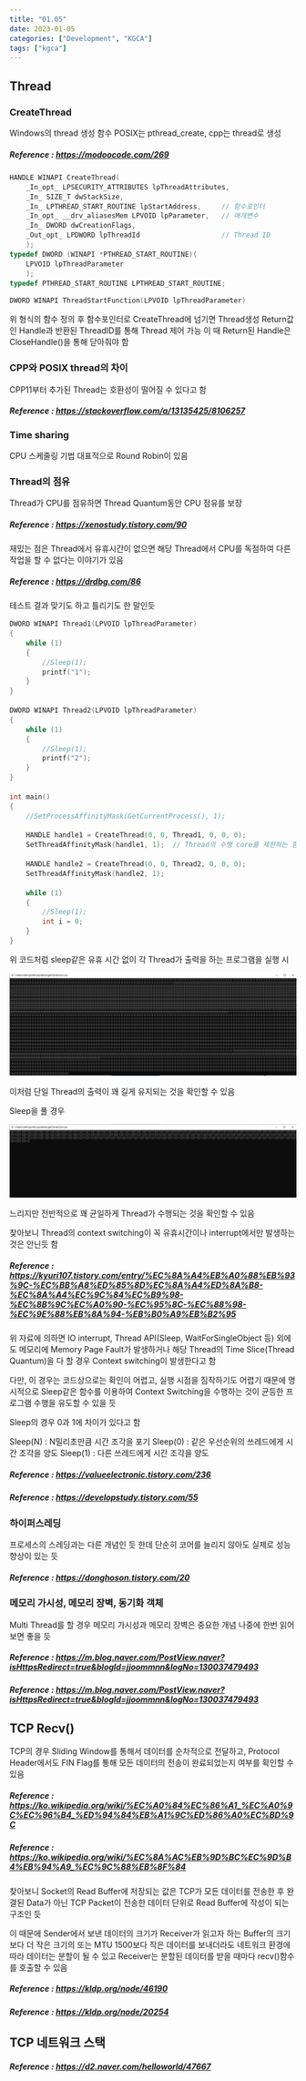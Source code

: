 ```yaml
---
title: "01.05"
date: 2023-01-05
categories: ["Development", "KGCA"]
tags: ["kgca"]
---
```

## Thread
### CreateThread
Windows의 thread 생성 함수
POSIX는 pthread_create, cpp는 thread로 생성
##### _Reference_ : https://modoocode.com/269

```cpp
HANDLE WINAPI CreateThread(
    _In_opt_ LPSECURITY_ATTRIBUTES lpThreadAttributes,
    _In_ SIZE_T dwStackSize,
    _In_ LPTHREAD_START_ROUTINE lpStartAddress,		// 함수포인터
    _In_opt_ __drv_aliasesMem LPVOID lpParameter,	// 매개변수
    _In_ DWORD dwCreationFlags,
    _Out_opt_ LPDWORD lpThreadId					// Thread ID
    );
typedef DWORD (WINAPI *PTHREAD_START_ROUTINE)(
    LPVOID lpThreadParameter
    );
typedef PTHREAD_START_ROUTINE LPTHREAD_START_ROUTINE;
```
```cpp
DWORD WINAPI ThreadStartFunction(LPVOID lpThreadParameter)
```
위 형식의 함수 정의 후 함수포인터로 CreateThread에 넘기면 Thread생성
Return값인 Handle과 반환된 ThreadID를 통해 Thread 제어 가능
이 때 Return된 Handle은 CloseHandle()을 통해 닫아줘야 함

### CPP와 POSIX thread의 차이
CPP11부터 추가된 Thread는 호환성이 떨어질 수 있다고 함
##### _Reference_ : https://stackoverflow.com/a/13135425/8106257

### Time sharing
CPU 스케줄링 기법
대표적으로 Round Robin이 있음

### Thread의 점유
Thread가 CPU를 점유하면 Thread Quantum동안 CPU 점유를 보장
##### _Reference_ : https://xenostudy.tistory.com/90

재밌는 점은 Thread에서 유휴시간이 없으면 해당 Thread에서 CPU를 독점하여 다른 작업을 할 수 없다는 이야기가 있음
##### _Reference_ : https://drdbg.com/86

테스트 결과 맞기도 하고 틀리기도 한 말인듯
```cpp
DWORD WINAPI Thread1(LPVOID lpThreadParameter)
{
	while (1)
	{
		//Sleep(1);
		printf("1");
	}
}

DWORD WINAPI Thread2(LPVOID lpThreadParameter)
{
	while (1)
	{
		//Sleep(1);
		printf("2");
	}
}

int main()
{
	//SetProcessAffinityMask(GetCurrentProcess(), 1);

	HANDLE handle1 = CreateThread(0, 0, Thread1, 0, 0, 0);
	SetThreadAffinityMask(handle1, 1);	// Thread의 수행 core를 제한하는 함수

	HANDLE handle2 = CreateThread(0, 0, Thread2, 0, 0, 0);
	SetThreadAffinityMask(handle2, 1);

	while (1)
	{
		//Sleep(1);
		int i = 0;
	}
}
```
위 코드처럼 sleep같은 유휴 시간 없이 각 Thread가 출력을 하는 프로그램을 실행 시

![](/images/29476be0-4add-47f6-abf2-2d0f7e5db315-image.PNG)

이처럼 단일 Thread의 출력이 꽤 길게 유지되는 것을 확인할 수 있음

Sleep을 풀 경우

![](/images/94b1305d-3545-4155-8cb6-eae273261f00-image.PNG)

느리지만 전반적으로 꽤 균일하게 Thread가 수행되는 것을 확인할 수 있음

찾아보니 Thread의 context switching이 꼭 유휴시간이나 interrupt에서만 발생하는 것은 안닌듯 함
##### _Reference_ : https://kyuri107.tistory.com/entry/%EC%8A%A4%EB%A0%88%EB%93%9C-%EC%BB%A8%ED%85%8D%EC%8A%A4%ED%8A%B8-%EC%8A%A4%EC%9C%84%EC%B9%98-%EC%8B%9C%EC%A0%90-%EC%95%8C-%EC%88%98-%EC%9E%88%EB%8A%94-%EB%B0%A9%EB%B2%95
위 자료에 의하면 IO interrupt, Thread API(Sleep, WaitForSingleObject 등) 외에도 메모리에 Memory Page Fault가 발생하거나 해당 Thread의 Time Slice(Thread Quantum)을 다 할 경우 Context switching이 발생한다고 함

다만, 이 경우는 코드상으로는 확인이 어렵고, 실행 시점을 짐작하기도 어렵기 때문에 명시적으로 Sleep같은 함수를 이용하여 Context Switching을 수행하는 것이 균등한 프로그램 수행을 유도할 수 있을 듯

Sleep의 경우 0과 1에 차이가 있다고 함

Sleep(N) : N밀리초만큼 시간 조각을 포기
Sleep(0) : 같은 우선순위의 쓰레드에게 시간 조각을 양도
Sleep(1) : 다른 쓰레드에게 시간 조각을 양도
##### _Reference_ : https://valueelectronic.tistory.com/236
##### _Reference_ : https://developstudy.tistory.com/55

### 하이퍼스레딩
프로세스의 스레딩과는 다른 개념인 듯 한데 단순히 코어를 늘리지 않아도 실제로 성능 향상이 있는 듯
##### _Reference_ : https://donghoson.tistory.com/20

### 메모리 가시성, 메모리 장벽, 동기화 객체
Multi Thread를 할 경우 메모리 가시성과 메모리 장벽은 중요한 개념
나중에 한번 읽어보면 좋을 듯
##### _Reference_ : https://m.blog.naver.com/PostView.naver?isHttpsRedirect=true&blogId=jjoommnn&logNo=130037479493
##### _Reference_ : https://m.blog.naver.com/PostView.naver?isHttpsRedirect=true&blogId=jjoommnn&logNo=130037479493

## TCP Recv()
TCP의 경우 Sliding Window를 통해서 데이터를 순차적으로 전달하고, Protocol Header에서도 FIN Flag를 통해 모든 데이터의 전송이 완료되었는지 여부를 확인할 수 있음
##### _Reference_ : https://ko.wikipedia.org/wiki/%EC%A0%84%EC%86%A1_%EC%A0%9C%EC%96%B4_%ED%94%84%EB%A1%9C%ED%86%A0%EC%BD%9C
##### _Reference_ : https://ko.wikipedia.org/wiki/%EC%8A%AC%EB%9D%BC%EC%9D%B4%EB%94%A9_%EC%9C%88%EB%8F%84

찾아보니 Socket의 Read Buffer에 저장되는 값은 TCP가 모든 데이터를 전송한 후 완결된 Data가 아닌 TCP Packet이 전송한 데이터 단위로 Read Buffer에 작성이 되는 구조인 듯

이 때문에 Sender에서 보낸 데이터의 크기가 Receiver가 읽고자 하는 Buffer의 크기보다 더 작은 크기의 또는 MTU 1500보다 작은 데이터를 보내더라도 네트워크 환경에 따라 데이터는 분할이 될 수 있고 Receiver는 분할된 데이터를 받을 때마다 recv()함수를 호출할 수 있음
##### _Reference_ : https://kldp.org/node/46190
##### _Reference_ : https://kldp.org/node/20254

## TCP 네트워크 스택
##### _Reference_ : https://d2.naver.com/helloworld/47667
